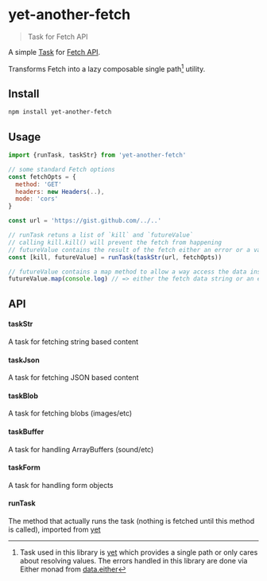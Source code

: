 # yet-another-fetch
> Task for Fetch API

A simple [Task](https://github.com/briancavalier/yet) for [Fetch API](https://developer.mozilla.org/en-US/docs/Web/API/Fetch_API).

Transforms Fetch into a lazy composable single path[^1] utility.

## Install

```sh
npm install yet-another-fetch
```
## Usage

```js
import {runTask, taskStr} from 'yet-another-fetch'

// some standard Fetch options
const fetchOpts = {
  method: 'GET'
  headers: new Headers(..),
  mode: 'cors'
}

const url = 'https://gist.github.com/../..'

// runTask retuns a list of `kill` and `futureValue`
// calling kill.kill() will prevent the fetch from happening
// futureValue contains the result of the fetch either an error or a value
const [kill, futureValue] = runTask(taskStr(url, fetchOpts))

// futureValue contains a map method to allow a way access the data inside
futureValue.map(console.log) // => either the fetch data string or an error
```

## API

#### taskStr 
A task for fetching string based content
#### taskJson
A task for fetching JSON based content
#### taskBlob
A task for fetching blobs (images/etc)
#### taskBuffer
A task for handling ArrayBuffers (sound/etc)
#### taskForm
A task for handling form objects

#### runTask
The method that actually runs the task (nothing is fetched until this method is called), imported from [yet](https://github.com/briancavalier/yet#runtask--task-a---kill-futurevalue-a)



[^1]: Task used in this library is [yet](https://github.com/briancavalier/yet) which provides a single path or only cares about resolving values. The errors handled in this library are done via Either monad from [data.either](https://github.com/folktale/data.either)